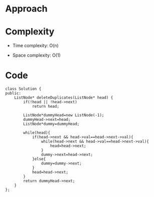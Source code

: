 # Approach
<!-- Describe your approach to solving the problem. -->

# Complexity
- Time complexity: O(n)
<!-- Add your time complexity here, e.g. $$O(n)$$ -->

- Space complexity: O(1)
<!-- Add your space complexity here, e.g. $$O(n)$$ -->

# Code
```
class Solution {
public:
    ListNode* deleteDuplicates(ListNode* head) {
        if(!head || !head->next)
            return head;
        
        ListNode*dummyHead=new ListNode(-1);
        dummyHead->next=head;
        ListNode*dummy=dummyHead;

        while(head){
            if(head->next && head->val==head->next->val){
                while(head->next && head->val==head->next->val){
                    head=head->next;
                }
                dummy->next=head->next;
            }else{
                dummy=dummy->next;
            }
            head=head->next;
        }
        return dummyHead->next;
    }
};
```